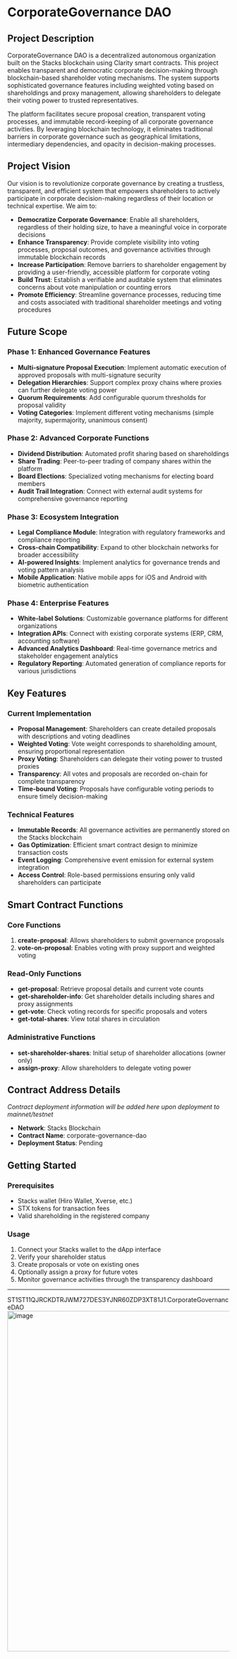 # CorporateGovernance DAO

## Project Description

CorporateGovernance DAO is a decentralized autonomous organization built on the Stacks blockchain using Clarity smart contracts. This project enables transparent and democratic corporate decision-making through blockchain-based shareholder voting mechanisms. The system supports sophisticated governance features including weighted voting based on shareholdings and proxy management, allowing shareholders to delegate their voting power to trusted representatives.

The platform facilitates secure proposal creation, transparent voting processes, and immutable record-keeping of all corporate governance activities. By leveraging blockchain technology, it eliminates traditional barriers in corporate governance such as geographical limitations, intermediary dependencies, and opacity in decision-making processes.

## Project Vision

Our vision is to revolutionize corporate governance by creating a trustless, transparent, and efficient system that empowers shareholders to actively participate in corporate decision-making regardless of their location or technical expertise. We aim to:

- **Democratize Corporate Governance**: Enable all shareholders, regardless of their holding size, to have a meaningful voice in corporate decisions
- **Enhance Transparency**: Provide complete visibility into voting processes, proposal outcomes, and governance activities through immutable blockchain records
- **Increase Participation**: Remove barriers to shareholder engagement by providing a user-friendly, accessible platform for corporate voting
- **Build Trust**: Establish a verifiable and auditable system that eliminates concerns about vote manipulation or counting errors
- **Promote Efficiency**: Streamline governance processes, reducing time and costs associated with traditional shareholder meetings and voting procedures

## Future Scope

### Phase 1: Enhanced Governance Features
- **Multi-signature Proposal Execution**: Implement automatic execution of approved proposals with multi-signature security
- **Delegation Hierarchies**: Support complex proxy chains where proxies can further delegate voting power
- **Quorum Requirements**: Add configurable quorum thresholds for proposal validity
- **Voting Categories**: Implement different voting mechanisms (simple majority, supermajority, unanimous consent)

### Phase 2: Advanced Corporate Functions
- **Dividend Distribution**: Automated profit sharing based on shareholdings
- **Share Trading**: Peer-to-peer trading of company shares within the platform
- **Board Elections**: Specialized voting mechanisms for electing board members
- **Audit Trail Integration**: Connect with external audit systems for comprehensive governance reporting

### Phase 3: Ecosystem Integration
- **Legal Compliance Module**: Integration with regulatory frameworks and compliance reporting
- **Cross-chain Compatibility**: Expand to other blockchain networks for broader accessibility
- **AI-powered Insights**: Implement analytics for governance trends and voting pattern analysis
- **Mobile Application**: Native mobile apps for iOS and Android with biometric authentication

### Phase 4: Enterprise Features
- **White-label Solutions**: Customizable governance platforms for different organizations
- **Integration APIs**: Connect with existing corporate systems (ERP, CRM, accounting software)
- **Advanced Analytics Dashboard**: Real-time governance metrics and stakeholder engagement analytics
- **Regulatory Reporting**: Automated generation of compliance reports for various jurisdictions

## Key Features

### Current Implementation
- **Proposal Management**: Shareholders can create detailed proposals with descriptions and voting deadlines
- **Weighted Voting**: Vote weight corresponds to shareholding amount, ensuring proportional representation
- **Proxy Voting**: Shareholders can delegate their voting power to trusted proxies
- **Transparency**: All votes and proposals are recorded on-chain for complete transparency
- **Time-bound Voting**: Proposals have configurable voting periods to ensure timely decision-making

### Technical Features
- **Immutable Records**: All governance activities are permanently stored on the Stacks blockchain
- **Gas Optimization**: Efficient smart contract design to minimize transaction costs
- **Event Logging**: Comprehensive event emission for external system integration
- **Access Control**: Role-based permissions ensuring only valid shareholders can participate

## Smart Contract Functions

### Core Functions
1. **create-proposal**: Allows shareholders to submit governance proposals
2. **vote-on-proposal**: Enables voting with proxy support and weighted voting

### Read-Only Functions
- **get-proposal**: Retrieve proposal details and current vote counts
- **get-shareholder-info**: Get shareholder details including shares and proxy assignments
- **get-vote**: Check voting records for specific proposals and voters
- **get-total-shares**: View total shares in circulation

### Administrative Functions
- **set-shareholder-shares**: Initial setup of shareholder allocations (owner only)
- **assign-proxy**: Allow shareholders to delegate voting power

## Contract Address Details

*Contract deployment information will be added here upon deployment to mainnet/testnet*

- **Network**: Stacks Blockchain
- **Contract Name**: corporate-governance-dao
- **Deployment Status**: Pending

## Getting Started

### Prerequisites
- Stacks wallet (Hiro Wallet, Xverse, etc.)
- STX tokens for transaction fees
- Valid shareholding in the registered company

### Usage
1. Connect your Stacks wallet to the dApp interface
2. Verify your shareholder status
3. Create proposals or vote on existing ones
4. Optionally assign a proxy for future votes
5. Monitor governance activities through the transparency dashboard

---

ST1ST11QJRCKDTRJWM727DES3YJNR60ZDP3XT81J1.CorporateGovernanceDAO
<img width="1359" height="771" alt="image" src="https://github.com/user-attachments/assets/fa4d7c0e-25b0-4f04-ac36-a3a66244b2ca" />
